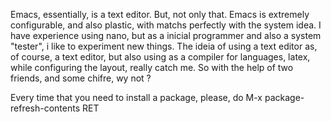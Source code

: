 Emacs, essentially, is a text editor. But, not only that. Emacs is extremely configurable, and also plastic, 
with matchs perfectly with the system idea. I have experience using nano, but as a inicial programmer and 
also a system "tester", i like to experiment new things. The ideia of using a text editor as, of course, a 
text editor, but also using as a compiler for languages, latex, while configuring the layout, really catch me.
So with the help of two friends, and some chifre, wy not ?


Every time that you need to install a package, please, do M-x package-refresh-contents RET
